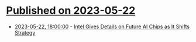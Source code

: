 # [Published on 2023-05-22](index.md)

* [2023-05-22, 18:00:00](https://tech.slashdot.org/story/23/05/22/1717235/intel-gives-details-on-future-ai-chips-as-it-shifts-strategy?utm_source=rss1.0mainlinkanon&utm_medium=feed) - [Intel Gives Details on Future AI Chips as It Shifts Strategy](https://tech.slashdot.org/story/23/05/22/1717235/intel-gives-details-on-future-ai-chips-as-it-shifts-strategy?utm_source=rss1.0mainlinkanon&utm_medium=feed)
